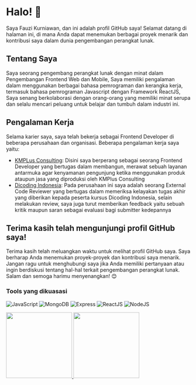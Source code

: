 # Halo! 👋
Saya Fauzi Kurniawan, dan ini adalah profil GitHub saya! Selamat datang di halaman ini, di mana Anda dapat menemukan berbagai proyek menarik dan kontribusi saya dalam dunia pengembangan perangkat lunak.

## Tentang Saya
Saya seorang pengembang perangkat lunak dengan minat dalam Pengembangan Frontend Web dan Mobile, Saya memiliki pengalaman dalam menggunakan berbagai bahasa pemrograman dan kerangka kerja, termasuk bahasa pemrograman Javascript dengan Framework ReactJS, Saya senang berkolaborasi dengan orang-orang yang memiliki minat serupa dan selalu mencari peluang untuk belajar dan tumbuh dalam industri ini.

## Pengalaman Kerja
Selama karier saya, saya telah bekerja sebagai Frontend Developer di beberapa perusahaan dan organisasi. Beberapa pengalaman kerja saya yaitu:

- [KMPLus Consulting](https://kmplus.co.id/): Disini saya berperang sebagai seorang Frontend Developer yang bertugas dalam membangun, merawat sebuah layanan antarmuka agar kenyamanan pengunjung ketika menggunakan produk ataupun jasa yang diproduksi oleh KMPlus Consulting
- [Dicoding Indonesia](https://www.dicoding.com/): Pada perusahaan ini saya adalah seorang External Code Reviewer yang bertugas dalam memeriksa kelayakan tugas akhir yang diberikan kepada peserta kursus Dicoding Indonesia, selain melakukan review, saya juga turut memberikan feedback yaitu sebuah kritik maupun saran sebagai evaluasi bagi submitter kedepannya

## Terima kasih telah mengunjungi profil GitHub saya!
Terima kasih telah meluangkan waktu untuk melihat profil GitHub saya. Saya berharap Anda menemukan proyek-proyek dan kontribusi saya menarik. Jangan ragu untuk menghubungi saya jika Anda memiliki pertanyaan atau ingin berdiskusi tentang hal-hal terkait pengembangan perangkat lunak. Salam dan semoga harimu menyenangkan! 😊


### Tools yang dikuasasi
![JavaScript](https://img.shields.io/badge/JavaScript-F7DF1E?style=for-the-badge&logo=javascript&logoColor=black)
![MongoDB](https://img.shields.io/badge/MongoDB-4EA94B?style=for-the-badge&logo=mongodb&logoColor=white)
![Express](https://img.shields.io/badge/Express.js-404D59?style=for-the-badge)
![ReactJS](https://img.shields.io/badge/React-20232A?style=for-the-badge&logo=react&logoColor=61DAFB)
![NodeJS](https://img.shields.io/badge/Node.js-43853D?style=for-the-badge&logo=node.js&logoColor=white)



<p align="left">
<a href="https://github.com/kurniawan26">
  <img height="180em" src="https://github-readme-stats-eight-theta.vercel.app/api?username=kurniawan26&show_icons=true&theme=algolia&include_all_commits=true&count_private=true"/>
  <img height="180em" src="https://github-readme-stats-eight-theta.vercel.app/api/top-langs/?username=kurniawan26&layout=compact&langs_count=8&theme=algolia"/>
</a>
</p>
